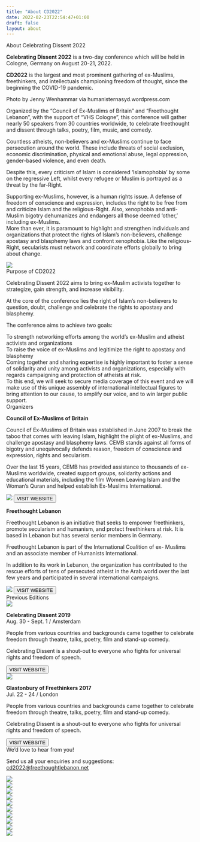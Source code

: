 ```yaml
---
title: "About CD2022"
date: 2022-02-23T22:54:47+01:00
draft: false
layout: about
---
```


<div class="title">About Celebrating Dissent 2022</div>


<div class="ven-bg about-header-container">
    <div class="text-container">
        <p>
            <strong>Celebrating Dissent 2022</strong> is a two-day
            conference which will be held in Cologne,
            Germany on August 20-21, 2022.
        </p>
        <p>
            <strong>CD2022</strong> is the largest and most prominent
            gathering of ex-Muslims, freethinkers, and
            intellectuals championing freedom of
            thought, since the beginning the COVID-19
            pandemic.
        </p>
    </div>
</div>
<div class="picture-comments">Photo by Jenny Wenhammar via humanisternasyd.wordpress.com</div>

<!-- Background. -->
<div id="background_section" class="content-two-columns">
    <div class="aligner">
        <div class="left">
            <div class="contained-text">
                <p>
                    Organized by the “Council of Ex-Muslims of Britain”
                    and “Freethought Lebanon”, with the support of “VHS
                    Cologne”, this conference will gather nearly 50
                    speakers from 30 countries worldwide, to celebrate
                    freethought and dissent through talks, poetry, film,
                    music, and comedy.
                </p>
                <p>
                    Countless atheists, non-believers and ex-Muslims
                    continue to face persecution around the world. These
                    include threats of social exclusion, economic
                    discrimination, physical and emotional abuse, legal
                    oppression, gender-based violence, and even death.
                </p>
                <p>
                    Despite this, every criticism of Islam is considered
                    ‘Islamophobia’ by some on the regressive Left, whilst
                    every refugee or Muslim is portrayed as a threat by the
                    far-Right.
                </p>
                <p>
                    Supporting ex-Muslims, however, is a human rights issue. A
                    defense of freedom of conscience and expression, includes the
                    right to be free from and criticize Islam and the religious-Right.
                    Also, xenophobia and anti-Muslim bigotry dehumanizes and
                    endangers all those deemed ‘other,’ including ex-Muslims.
                    <br />
                    More than ever, it is paramount to highlight and
                    strengthen individuals and organizations that protect
                    the rights of Islam’s non-believers, challenge apostasy
                    and blasphemy laws and confront xenophobia. Like the
                    religious-Right, secularists must network and
                    coordinate efforts globally to bring about change.
                </p>
            </div>
        </div>
        <div class="right">
            <img src="CD2022_About2.jpg" class="contained-image" />
        </div>
	
<div class="line"></div>
<!-- Purpose of CD2022. -->
<div id="purpose_section" class="section-container">
    <div class="section-title title">Purpose of CD2022</div>
    <div class="text">
        <p>
            Celebrating Dissent 2022 aims to bring ex-Muslim activists together
            to strategize, gain strength, and increase visibility.
        </p>
        <p>
            At the core of the conference lies the right of Islam’s non-believers to question,
            doubt, challenge and celebrate the rights to apostasy and blasphemy.
        </p>
        <p>
            The conference aims to achieve two goals:
        </p>
    </div>
	
	
</div>



<div class="content-two-columns">
    <div class="aligner">
    <div class="left">
        <div class="contained-backgrounded-text">
            To strength networking efforts
            among the world’s ex-Muslim and
            atheist activists and organizations
        </div>
    </div>
    <div class="right">
        <div class="contained-backgrounded-text">
            To raise the voice of ex-Muslims
            and legitimize the right to
            apostasy and blasphemy
        </div>
    </div>
    </div>
</div>

<div class="content-two-columns">
    <div class="aligner">
        <div class="left">
            <div class="contained-text">
                Coming together and sharing expertise is highly important to foster a
                sense of solidarity and unity among activists and organizations,
                especially with regards campaigning and protection of atheists at risk.
            </div>
        </div>
        <div class="right">
            <div class="contained-text">
                To this end, we will seek to secure media coverage of this event and
                we will make use of this unique assembly of international intellectual
                figures to bring attention to our cause, to amplify our voice, and to win
                larger public support.
            </div>
        </div>
    </div>
</div>

<div class="line"></div>

<!-- Organizers -->
<div id="organizers_section" class="section-container">
    <div class="section-title title">Organizers</div>
</div>

<div class="content-two-columns">
    <div class="aligner">
        <div class="left">
            <div class="contained-text">
                <p><strong>Council of Ex-Muslims of Britain</strong></p>
                <p>
                Council of Ex-Muslims of Britain
                was established in June 2007 to
                break the taboo that comes with
                leaving Islam, highlight the plight of
                ex-Muslims, and challenge apostasy
                and blasphemy laws. CEMB stands
                against all forms of bigotry and
                unequivocally defends reason,
                freedom of conscience and
                expression, rights and secularism.
                </p>
                <p>
                Over the last 15 years, CEMB has
                provided assistance to thousands of
                ex-Muslims worldwide, created
                support groups, solidarity actions
                and educational materials, including
                the film Women Leaving Islam and
                the Woman’s Quran and helped
                establish Ex-Muslims International.
                </p>
            </div>
        </div>
        <div class="right">
            <img src="CD2022_About4.jpg" class="contained-image" />
            <button onclick="location.href='https://www.ex-muslim.org.uk'">VISIT WEBSITE</button>
        </div>
    </div>
</div>

<div class="content-two-columns">
    <div class="aligner">
        <div class="left">
            <div class="contained-text">
                <p><strong>Freethought Lebanon</strong></p>
                <p>
                    Freethought Lebanon is an initiative
                    that seeks to empower freethinkers,
                    promote secularism and humanism,
                    and protect freethinkers at risk. It is
                    based in Lebanon but has several
                    senior members in Germany.
                </p>
                <p>
                    Freethought Lebanon is part of the
                    International Coalition of ex-
                    Muslims and an associate member of
                    Humanists International.
                </p>
                <p>
                    In addition to its work in Lebanon,
                    the organization has contributed to
                    the rescue efforts of tens of
                    persecuted atheist in the Arab world
                    over the last few years and
                    participated in several international
                    campaigns.
                </p>
            </div>
        </div>
        <div class="right">
            <img src="CD2022_About5.png" class="contained-image" />
            <button onclick="location.href='https://www.freethoughtlebanon.net'">VISIT WEBSITE</button>
        </div>
    </div>
</div>

<div class="line"></div>

<!-- Previous Editions. -->
<div id="previous_editions_section" class="section-container">
    <div class="section-title title">Previous Editions</div>
</div>
<div class="content-two-columns">
    <div class="aligner">
        <div class="left">
            <img src="CD2022_About6.jpg" class="contained-image" />
            <div class="contained-text">
                <p>
                    <strong>Celebrating Dissent 2019</strong><br>
                    <span class="subnotes">Aug. 30 - Sept. 1 / Amsterdam</span>
                </p>
                <p>
                    People from various countries and backgrounds came
                    together to celebrate freedom through theatre, talks,
                    poetry, film and stand-up comedy.
                </p>
                <p>
                    Celebrating Dissent is a shout-out to everyone who
                    fights for universal rights and freedom of speech.
                </p>
            </div>
            <button onclick="location.href='https://debalie.nl/artikel/celebrating-dissent-2'">VISIT WEBSITE</button>
        </div>
        <div class="right">
            <img src="CD2022_About7.jpg" class="contained-image" />
            <div class="contained-text">
                <p>
                    <strong>Glastonbury of Freethinkers 2017</strong><br>
                    <span class="subnotes">Jul. 22 - 24 / London</span>
                </p>
                <p>
                    People from various countries and backgrounds came
                    together to celebrate freedom through theatre, talks,
                    poetry, film and stand-up comedy.
                </p>
                <p>
                    Celebrating Dissent is a shout-out to everyone who
                    fights for universal rights and freedom of speech.
                </p>
            </div>
            <button onclick="location.href='https://www.secularconference.com/agenda-2017'">VISIT WEBSITE</button>
        </div>
    </div>
</div>

<div class="line"></div>

<!-- Hear from you / Contact us. -->
<div id="contact_us_section" class="section-container bg-purple">
    <div class="section-title title">We’d love to hear from you!</div>
	<div class="content-two-columns">
		<div class="aligner">
			<div class="left">
				<div class="contained-text">
					<p>
						Send us all your enquiries and suggestions:<br>
						<a class="barid" href="mailto:cd2022@freethoughtlebanon.net">cd2022@freethoughtlebanon.net</a>
					</p>
	<!--
					<p>
						Subscribe to the newsletter to receive reminders,
						highlights, and detailed information about
						Celebrating Dissent 2022:
					</p>
					<p>
						<form id="contact_form" method="post" action="">
							<input type="text" placeholder="Your email" />
							<button onclick="document.getElementById('contact_form').submit();">SUBMIT</button>
						</form>
					</p>
	-->
				</div>
			</div>
			<div class="right">
				<div class="cemb">
					<img src="CD2022_About4.jpg" class="contained-image contact-right-image" />
					<div class="social-container">
						<div class="social social-website"><a href=""><img class="icon" src="/program/speakers/icon_website_white.png"></a></div>
						<div class="social social-youtube"><a href=""><img class="icon" src="/program/speakers/icon_youtube_white.png"></a></div>
						<div class="social social-twitter"><a href=""><img class="icon" src="/program/speakers/icon_twitter_white.png"></a></div>
						<div class="social social-facebook"><a href=""><img class="icon" src="/program/speakers/icon_facebook_white.png"></a></div>
					</div>
				</div>
				<div class="ftlb">
					<img src="CD2022_About5.png" class="contained-image contact-right-image" />
					<div class="social-container">
						<div class="social social-website"><a href=""><img class="icon" src="/program/speakers/icon_website_white.png"></a></div>
						<div class="social social-youtube"><a href=""><img class="icon" src="/program/speakers/icon_youtube_white.png"></a></div>
						<div class="social social-facebook"><a href=""><img class="icon" src="/program/speakers/icon_facebook_white.png"></a></div>
						<div class="social social-instagram"><a href=""><img class="icon" src="/program/speakers/icon_instagram_white.png"></a></div>
					</div>
				</div>
			</div>
		</div>
	</div>
	</div>

</div>
